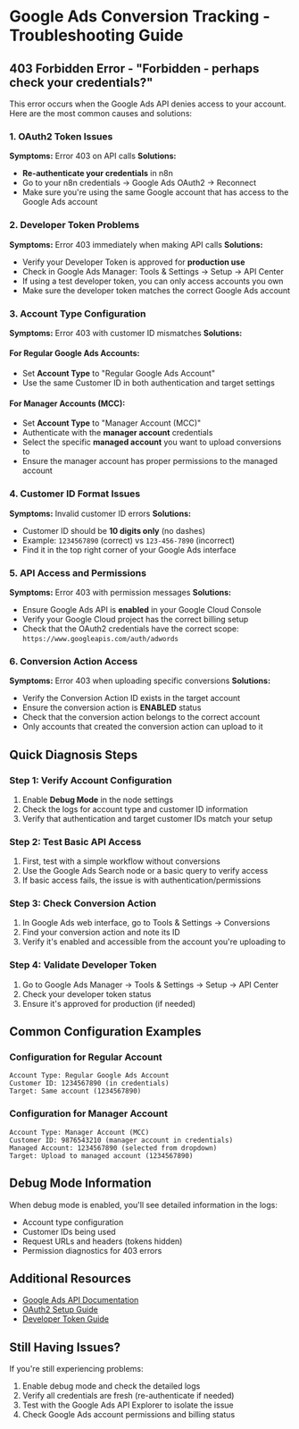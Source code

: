 # Google Ads Conversion Tracking - Troubleshooting Guide

## 403 Forbidden Error - "Forbidden - perhaps check your credentials?"

This error occurs when the Google Ads API denies access to your account. Here are the most common causes and solutions:

### 1. **OAuth2 Token Issues**
**Symptoms:** Error 403 on API calls
**Solutions:**
- **Re-authenticate your credentials** in n8n
- Go to your n8n credentials → Google Ads OAuth2 → Reconnect
- Make sure you're using the same Google account that has access to the Google Ads account

### 2. **Developer Token Problems**
**Symptoms:** Error 403 immediately when making API calls
**Solutions:**
- Verify your Developer Token is approved for **production use**
- Check in Google Ads Manager: Tools & Settings → Setup → API Center
- If using a test developer token, you can only access accounts you own
- Make sure the developer token matches the correct Google Ads account

### 3. **Account Type Configuration**
**Symptoms:** Error 403 with customer ID mismatches
**Solutions:**

#### For Regular Google Ads Accounts:
- Set **Account Type** to "Regular Google Ads Account"
- Use the same Customer ID in both authentication and target settings

#### For Manager Accounts (MCC):
- Set **Account Type** to "Manager Account (MCC)"
- Authenticate with the **manager account** credentials
- Select the specific **managed account** you want to upload conversions to
- Ensure the manager account has proper permissions to the managed account

### 4. **Customer ID Format Issues**
**Symptoms:** Invalid customer ID errors
**Solutions:**
- Customer ID should be **10 digits only** (no dashes)
- Example: `1234567890` (correct) vs `123-456-7890` (incorrect)
- Find it in the top right corner of your Google Ads interface

### 5. **API Access and Permissions**
**Symptoms:** Error 403 with permission messages
**Solutions:**
- Ensure Google Ads API is **enabled** in your Google Cloud Console
- Verify your Google Cloud project has the correct billing setup
- Check that the OAuth2 credentials have the correct scope: `https://www.googleapis.com/auth/adwords`

### 6. **Conversion Action Access**
**Symptoms:** Error 403 when uploading specific conversions
**Solutions:**
- Verify the Conversion Action ID exists in the target account
- Ensure the conversion action is **ENABLED** status
- Check that the conversion action belongs to the correct account
- Only accounts that created the conversion action can upload to it

## Quick Diagnosis Steps

### Step 1: Verify Account Configuration
1. Enable **Debug Mode** in the node settings
2. Check the logs for account type and customer ID information
3. Verify that authentication and target customer IDs match your setup

### Step 2: Test Basic API Access
1. First, test with a simple workflow without conversions
2. Use the Google Ads Search node or a basic query to verify access
3. If basic access fails, the issue is with authentication/permissions

### Step 3: Check Conversion Action
1. In Google Ads web interface, go to Tools & Settings → Conversions
2. Find your conversion action and note its ID
3. Verify it's enabled and accessible from the account you're uploading to

### Step 4: Validate Developer Token
1. Go to Google Ads Manager → Tools & Settings → Setup → API Center
2. Check your developer token status
3. Ensure it's approved for production (if needed)

## Common Configuration Examples

### Configuration for Regular Account
```
Account Type: Regular Google Ads Account
Customer ID: 1234567890 (in credentials)
Target: Same account (1234567890)
```

### Configuration for Manager Account
```
Account Type: Manager Account (MCC)
Customer ID: 9876543210 (manager account in credentials)
Managed Account: 1234567890 (selected from dropdown)
Target: Upload to managed account (1234567890)
```

## Debug Mode Information

When debug mode is enabled, you'll see detailed information in the logs:
- Account type configuration
- Customer IDs being used
- Request URLs and headers (tokens hidden)
- Permission diagnostics for 403 errors

## Additional Resources

- [Google Ads API Documentation](https://developers.google.com/google-ads/api/docs)
- [OAuth2 Setup Guide](https://developers.google.com/google-ads/api/docs/oauth/overview)
- [Developer Token Guide](https://developers.google.com/google-ads/api/docs/first-call/dev-token)

## Still Having Issues?

If you're still experiencing problems:
1. Enable debug mode and check the detailed logs
2. Verify all credentials are fresh (re-authenticate if needed)
3. Test with the Google Ads API Explorer to isolate the issue
4. Check Google Ads account permissions and billing status 